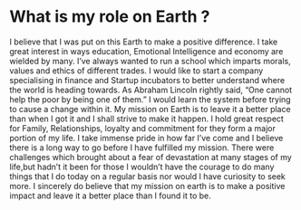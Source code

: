 # What is my role on Earth ?

I believe that I was put on this Earth to make a positive difference. 
I take great interest in ways education, Emotional Intelligence and economy are wielded by many.
I’ve always wanted to run a school which imparts morals, values and ethics of different trades.
I would like to start a company specialising in finance and Startup incubators to better understand where the world is heading towards. As Abraham Lincoln rightly said, “One cannot help the poor by being one of them.”
I would learn the system before trying to cause a change within it.
My mission on Earth is to leave it a better place than when I got it and I shall strive to make it happen.
I hold great respect for Family, Relationships, loyalty and commitment for they form a major portion of my life. I take immense pride in how far I’ve come and I believe there is a long way to go before I have fulfilled my mission.
There were challenges which brought about a fear of devastation at many stages of my life,but hadn’t it been for those I wouldn’t have the courage to do many things that I do today on a regular basis nor would I have curiosity to seek more.
I sincerely do believe that my mission on earth is to make a positive impact and leave it a better place than I found it to be.
